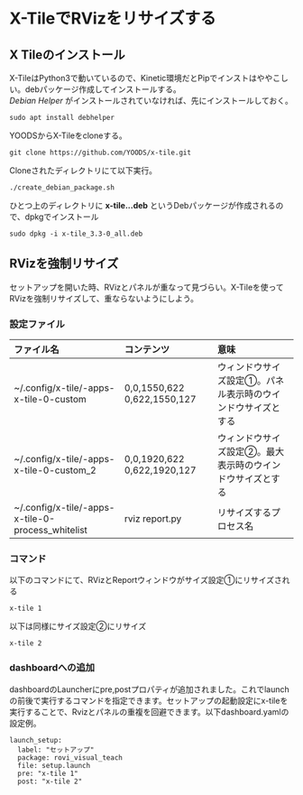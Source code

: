 # X-TileでRVizをリサイズする
## X Tileのインストール  
X-TileはPython3で動いているので、Kinetic環境だとPipでインストはややこしい。debパッケージ作成してインストールする。  
*Debian Helper* がインストールされていなければ、先にインストールしておく。
~~~
sudo apt install debhelper
~~~
YOODSからX-Tileをcloneする。
~~~
git clone https://github.com/YOODS/x-tile.git
~~~
Cloneされたディレクトリにて以下実行。
~~~
./create_debian_package.sh
~~~
ひとつ上のディレクトリに **x-tile...deb** というDebパッケージが作成されるので、dpkgでインストール
~~~
sudo dpkg -i x-tile_3.3-0_all.deb
~~~
## RVizを強制リサイズ  
セットアップを開いた時、RVizとパネルが重なって見づらい。X-Tileを使ってRVizを強制リサイズして、重ならないようにしよう。
### 設定ファイル

|ファイル名|コンテンツ|意味|
|:----|:----|:----|
|~/.config/x-tile/-apps-x-tile-0-custom|0,0,1550,622 0,622,1550,127|ウィンドウサイズ設定①。パネル表示時のウインドウサイズとする|
|~/.config/x-tile/-apps-x-tile-0-custom_2|0,0,1920,622 0,622,1920,127|ウィンドウサイズ設定②。最大表示時のウインドウサイズとする|
|~/.config/x-tile/-apps-x-tile-0-process_whitelist|rviz report.py|リサイズするプロセス名|

### コマンド  
以下のコマンドにて、RVizとReportウィンドウがサイズ設定①にリサイズされる
~~~
x-tile 1
~~~
以下は同様にサイズ設定②にリサイズ
~~~
x-tile 2
~~~
### dashboardへの追加  
dashboardのLauncherにpre,postプロパティが追加されました。これでlaunchの前後で実行するコマンドを指定できます。セットアップの起動設定にx-tileを実行することで、Rvizとパネルの重複を回避できます。以下dashboard.yamlの設定例。
~~~
launch_setup:
  label: "セットアップ"
  package: rovi_visual_teach
  file: setup.launch
  pre: "x-tile 1"
  post: "x-tile 2"
~~~

